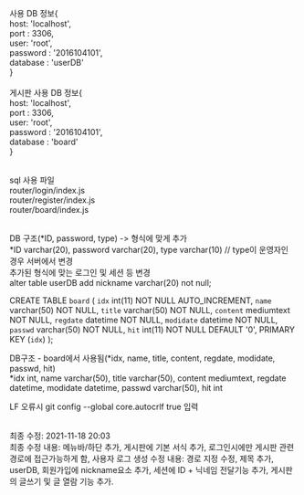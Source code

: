사용 DB 정보{<br>
    host: 'localhost',<br>
    port : 3306,<br>
    user: 'root',<br>
    password : '2016104101',<br>
    database : 'userDB'<br>
}<br><br>
게시판 사용 DB 정보{<br>
    host: 'localhost',<br>
    port : 3306,<br>
    user: 'root',<br>
    password : '2016104101',<br>
    database : 'board'<br>
}<br><br>

sql 사용 파일<br>
    router/login/index.js<br>
    router/register/index.js<br>
    router/board/index.js<br><br>

DB 구조(*ID, password, type) -> 형식에 맞게 추가<br>
*ID varchar(20), password varchar(20), type varchar(10) // type이 운영자인 경우 서버에서 변경<br>
추가된 형식에 맞는 로그인 및 세션 등 변경<br>
alter table userDB add nickname varchar(20) not null;<br>

CREATE TABLE `board` (
  `idx` int(11) NOT NULL AUTO_INCREMENT,
  `name` varchar(50) NOT NULL,
  `title` varchar(50) NOT NULL,
  `content` mediumtext NOT NULL,
  `regdate` datetime NOT NULL,
  `modidate` datetime NOT NULL,
  `passwd` varchar(50) NOT NULL,
  `hit` int(11) NOT NULL DEFAULT '0',
  PRIMARY KEY (`idx`)
);

DB구조 - board에서 사용됨(*idx, name, title, content, regdate, modidate, passwd, hit)<br>
*idx int, name varchar(50), title varchar(50), content mediumtext, regdate datetime, modidate datetime, passwd varchar(50), hit int<br>


LF 오류시 git config --global core.autocrlf true 입력<br><br>


최종 수정: 2021-11-18 20:03<br>
최종 수정 내용: 메뉴바/하단 추가, 게시판에 기본 서식 추가, 로그인시에만 게시판 관련 경로에 접근가능하게 함, 사용자 로그 생성
수정 내용: 경로 지정 수정, 제목 추가, userDB, 회원가입에 nickname요소 추가, 세션에 ID + 닉네임 전달기능 추가, 게시판의 글쓰기 및 글 열람 기능 추가.
